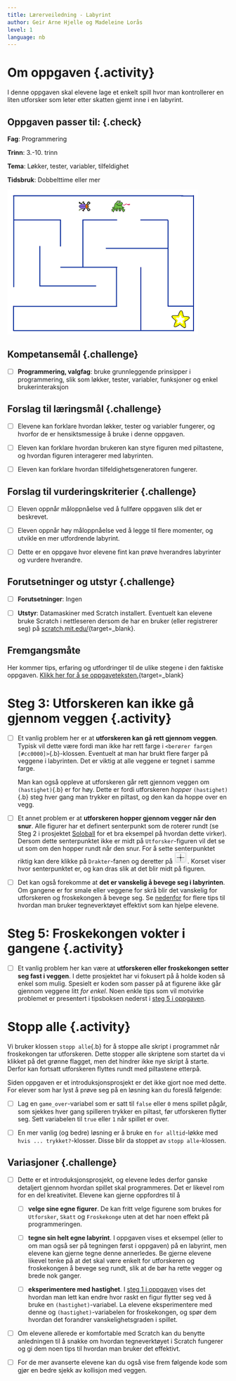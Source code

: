 ```yaml
---
title: Lærerveiledning - Labyrint
author: Geir Arne Hjelle og Madeleine Lorås
level: 1
language: nb
---
```



# Om oppgaven {.activity}

I denne oppgaven skal elevene lage et enkelt spill hvor man kontrollerer en
liten utforsker som leter etter skatten gjemt inne i en labyrint.

## Oppgaven passer til: {.check}

 __Fag__: Programmering

__Trinn__: 3.-10. trinn

__Tema__: Løkker, tester, variabler, tilfeldighet

__Tidsbruk__: Dobbelttime eller mer

![Bilde av labyrinten, froskekongen, utforskeren og skatten](labyrint.png)

## Kompetansemål {.challenge}

- [ ] __Programmering, valgfag__: bruke grunnleggende prinsipper i
      programmering, slik som løkker, tester, variabler, funksjoner og enkel
      brukerinteraksjon

## Forslag til læringsmål {.challenge}

- [ ] Elevene kan forklare hvordan løkker, tester og variabler fungerer, og
      hvorfor de er hensiktsmessige å bruke i denne oppgaven.

- [ ] Eleven kan forklare hvordan brukeren kan styre figuren med piltastene, og
      hvordan figuren interagerer med labyrinten.

- [ ] Eleven kan forklare hvordan tilfeldighetsgeneratoren fungerer.

## Forslag til vurderingskriterier {.challenge}

- [ ] Eleven oppnår måloppnåelse ved å fullføre oppgaven slik det er beskrevet.

- [ ] Eleven oppnår høy måloppnåelse ved å legge til flere momenter, og utvikle
      en mer utfordrende labyrint.

- [ ] Dette er en oppgave hvor elevene fint kan prøve hverandres labyrinter og
      vurdere hverandre.

## Forutsetninger og utstyr {.challenge}

- [ ] __Forutsetninger__: Ingen

- [ ] __Utstyr__: Datamaskiner med Scratch installert. Eventuelt kan elevene
      bruke Scratch i nettleseren dersom de har en bruker (eller registrerer
      seg) på [scratch.mit.edu/](http://scratch.mit.edu/){target=_blank}.

## Fremgangsmåte

Her kommer tips, erfaring og utfordringer til de ulike stegene i den faktiske
oppgaven. [Klikk her for å se
oppgaveteksten.](../labyrint/labyrint.html){target=_blank}


# Steg 3: Utforskeren kan ikke gå gjennom veggen {.activity}

- [ ] Et vanlig problem her er at __utforskeren kan gå rett gjennom veggen__.
      Typisk vil dette være fordi man ikke har rett farge i `<berører fargen
      [#cc0000]>`{.b}-klossen. Eventuelt at man har brukt flere farger på
      veggene i labyrinten. Det er viktig at alle veggene er tegnet i samme
      farge.

  Man kan også oppleve at utforskeren går rett gjennom veggen om
  `(hastighet)`{.b} er for høy. Dette er fordi utforskeren _hopper_
  `(hastighet)`{.b} steg hver gang man trykker en piltast, og den kan
  da hoppe over en vegg.

- [ ] Et annet problem er at __utforskeren hopper gjennom vegger når den snur__.
      Alle figurer har et definert senterpunkt som de roterer rundt (se Steg 2 i
      prosjektet [Soloball](../soloball/soloball.html) for et bra eksempel på
      hvordan dette virker). Dersom dette senterpunktet ikke er midt på
      `Utforsker`-figuren vil det se ut som om den hopper rundt når den snur.
      For å sette senterpunktet riktig kan dere klikke på `Drakter`-fanen og
      deretter på ![Velg senterpunkt](../bilder/velg_senterpunkt.png). Korset
      viser hvor senterpunktet er, og kan dras slik at det blir midt på figuren.

- [ ] Det kan også forekomme at __det er vanskelig å bevege seg i labyrinten__.
      Om gangene er for smale eller veggene for skrå blir det vanskelig for
      utforskeren og froskekongen å bevege seg. Se
      [nedenfor](#tema-tegne-bakgrunner-i-scratch) for flere tips til hvordan
      man bruker tegneverktøyet effektivt som kan hjelpe elevene.


# Steg 5: Froskekongen vokter i gangene {.activity}

- [ ] Et vanlig problem her kan være at __utforskeren eller froskekongen setter
      seg fast i veggen__. I dette prosjektet har vi fokusert på å holde koden
      så enkel som mulig. Spesielt er koden som passer på at figurene ikke går
      gjennom veggene litt _for enkel_. Noen enkle tips som vil motvirke
      problemet er presentert i tipsboksen nederst i [steg 5 i
      oppgaven](labyrint.html#tips-3).


# Stopp alle {.activity}

Vi bruker klossen `stopp alle`{.b} for å stoppe alle skript i programmet når
froskekongen tar utforskeren. Dette stopper alle skriptene som startet da vi
klikket på det grønne flagget, men det hindrer ikke nye skript å starte. Derfor
kan fortsatt utforskeren flyttes rundt med piltastene etterpå.

Siden oppgaven er et introduksjonsprosjekt er det ikke gjort noe med dette. For
elever som har lyst å prøve seg på en løsning kan du foreslå følgende:

- [ ] Lag en `game_over`-variabel som er satt til `false` eller `0` mens spillet
  pågår, som sjekkes hver gang spilleren trykker en piltast, før utforskeren
  flytter seg. Sett variabelen til `true` eller `1` når spillet er over.

- [ ] En mer vanlig (og bedre) løsning er å bruke en `for alltid`-løkke med
  `hvis ... trykket?`-klosser. Disse blir da stoppet av `stopp alle`-klossen.

## Variasjoner {.challenge}

- [ ] Dette er et introduksjonsprosjekt, og elevene ledes derfor ganske
detaljert gjennom hvordan spillet skal programmeres. Det er likevel rom for en
del kreativitet. Elevene kan gjerne oppfordres til å

  - [ ] __velge sine egne figurer__. De kan fritt velge figurene som brukes
    for `Utforsker`, `Skatt` og `Froskekonge` uten at det har noen
    effekt på programmeringen.

  - [ ] __tegne sin helt egne labyrint__. I oppgaven vises et eksempel
    (eller to om man også ser på tegningen først i oppgaven) på en
    labyrint, men elevene kan gjerne tegne denne annerledes. Be gjerne
    elevene likevel tenke på at det skal være enkelt for utforskeren og
    froskekongen å bevege seg rundt, slik at de bør ha rette vegger og
    brede nok ganger.

  - [ ] __eksperimentere med hastighet__. I
    [steg 1 i oppgaven](labyrint.html#steg-1-hvordan-styre-figurer-med-piltastene)
    vises det hvordan man lett kan endre hvor raskt en figur flytter seg
    ved å bruke en `(hastighet)`-variabel. La elevene eksperimentere med
    denne og `(hastighet)`-variabelen for froskekongen, og spør dem
    hvordan det forandrer vanskelighetsgraden i spillet.

- [ ] Om elevene allerede er komfortable med Scratch kan du benytte anledningen
til å snakke om hvordan tegneverktøyet i Scratch fungerer og gi dem noen tips
til hvordan man bruker det effektivt.

- [ ] For de mer avanserte elevene kan du også vise frem følgende kode som gjør
en bedre sjekk av kollisjon med veggen.
